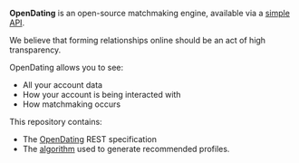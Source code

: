 
**OpenDating** is an open-source matchmaking engine, available via a [simple API]().

We believe that forming relationships online should be an act of high transparency.

OpenDating allows you to see:
- All your account data
- How your account is being interacted with
- How matchmaking occurs

This repository contains:
- The [OpenDating]() REST specification
- The [algorithm](https://github.com/jl33-ai/OpenDating/blob/main/src/matchmaker.ts) used to generate recommended profiles.